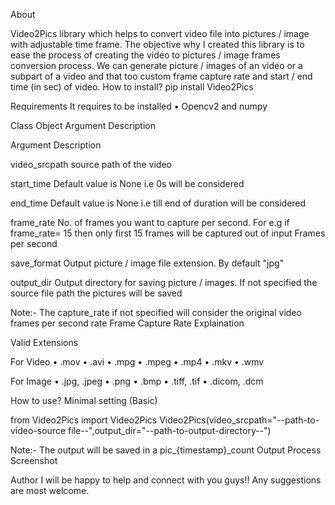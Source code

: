 About

Video2Pics library which helps to convert video file into pictures / image with adjustable time frame.
The objective why I created this library is to ease the process of creating the video to pictures / image frames conversion process. We can generate picture / images of an video or a subpart of a video and that too custom frame capture rate and start / end time (in sec) of video.
How to install?
pip install Video2Pics

Requirements
It requires to be installed
•	Opencv2 and numpy


Class Object Argument Description

Argument	Description

video_srcpath	source path of the video

start_time	Default value is None i.e 0s will be considered

end_time	Default value is None i.e till end of duration will be considered

frame_rate	No. of frames you want to capture per second.
For e.g if frame_rate= 15 then only first 15 frames will be captured out of input Frames per second

save_format	Output picture / image file extension. By default "jpg"

output_dir	Output directory for saving picture / images. If not specified
the source file path the pictures will be saved


Note:- The capture_rate if not specified will consider the original video frames per second rate
Frame Capture Rate Explaination

Valid Extensions

For Video
•	.mov
•	.avi
•	.mpg
•	.mpeg
•	.mp4
•	.mkv
•	.wmv

For Image
•	.jpg, .jpeg
•	.png
•	.bmp
•	.tiff, .tif
•	.dicom, .dcm

How to use?
Minimal setting (Basic)

from Video2Pics import Video2Pics
Video2Pics(video_srcpath="--path-to-video-source file--",output_dir="--path-to-output-directory--")

Note:- The output will be saved in a pic_{timestamp}_count
Output Process Screenshot

Author
I will be happy to help and connect with you guys!!
Any suggestions are most welcome.

